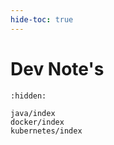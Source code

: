 ```yaml
---
hide-toc: true
---
```


# Dev Note's

```{toctree}
:hidden:

java/index
docker/index
kubernetes/index
```
